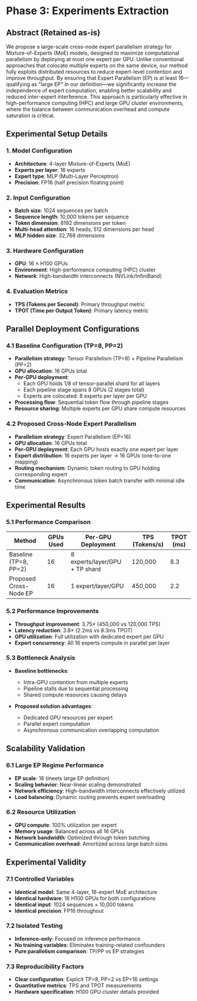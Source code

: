 # Phase 3: Experiments Extraction

## Abstract (Retained as-is)
We propose a large-scale cross-node expert parallelism strategy for Mixture-of-Experts (MoE) models, designed to maximize computational parallelism by deploying at most one expert per GPU. Unlike conventional approaches that colocate multiple experts on the same device, our method fully exploits distributed resources to reduce expert-level contention and improve throughput. By ensuring that Expert Parallelism (EP) is at least 16—qualifying as "large EP" in our definition—we significantly increase the independence of expert computation, enabling better scalability and reduced inter-expert interference. This approach is particularly effective in high-performance computing (HPC) and large GPU cluster environments, where the balance between communication overhead and compute saturation is critical.

## Experimental Setup Details

### 1. Model Configuration
- **Architecture**: 4-layer Mixture-of-Experts (MoE)
- **Experts per layer**: 16 experts
- **Expert type**: MLP (Multi-Layer Perceptron)
- **Precision**: FP16 (half precision floating point)

### 2. Input Configuration
- **Batch size**: 1024 sequences per batch
- **Sequence length**: 10,000 tokens per sequence
- **Token dimension**: 8192 dimensions per token
- **Multi-head attention**: 16 heads, 512 dimensions per head
- **MLP hidden size**: 32,768 dimensions

### 3. Hardware Configuration
- **GPU**: 16 × H100 GPUs
- **Environment**: High-performance computing (HPC) cluster
- **Network**: High-bandwidth interconnects (NVLink/InfiniBand)

### 4. Evaluation Metrics
- **TPS (Tokens per Second)**: Primary throughput metric
- **TPOT (Time per Output Token)**: Primary latency metric

## Parallel Deployment Configurations

### 4.1 Baseline Configuration (TP=8, PP=2)
- **Parallelism strategy**: Tensor Parallelism (TP=8) + Pipeline Parallelism (PP=2)
- **GPU allocation**: 16 GPUs total
- **Per-GPU deployment**:
  - Each GPU holds 1/8 of tensor-parallel shard for all layers
  - Each pipeline stage spans 8 GPUs (2 stages total)
  - Experts are colocated: 8 experts per layer per GPU
- **Processing flow**: Sequential token flow through pipeline stages
- **Resource sharing**: Multiple experts per GPU share compute resources

### 4.2 Proposed Cross-Node Expert Parallelism
- **Parallelism strategy**: Expert Parallelism (EP=16)
- **GPU allocation**: 16 GPUs total
- **Per-GPU deployment**: Each GPU hosts exactly one expert per layer
- **Expert distribution**: 16 experts per layer → 16 GPUs (one-to-one mapping)
- **Routing mechanism**: Dynamic token routing to GPU holding corresponding expert
- **Communication**: Asynchronous token batch transfer with minimal idle time

## Experimental Results

### 5.1 Performance Comparison
| Method | GPUs Used | Per-GPU Deployment | TPS (Tokens/s) | TPOT (ms) |
|--------|-----------|-------------------|----------------|-----------|
| Baseline (TP=8, PP=2) | 16 | 8 experts/layer/GPU + TP shard | 120,000 | 8.3 |
| Proposed Cross-Node EP | 16 | 1 expert/layer/GPU | 450,000 | 2.2 |

### 5.2 Performance Improvements
- **Throughput improvement**: 3.75× (450,000 vs 120,000 TPS)
- **Latency reduction**: 3.8× (2.2ms vs 8.3ms TPOT)
- **GPU utilization**: Full utilization with dedicated expert per GPU
- **Expert concurrency**: All 16 experts compute in parallel per layer

### 5.3 Bottleneck Analysis
- **Baseline bottlenecks**:
  - Intra-GPU contention from multiple experts
  - Pipeline stalls due to sequential processing
  - Shared compute resources causing delays

- **Proposed solution advantages**:
  - Dedicated GPU resources per expert
  - Parallel expert computation
  - Asynchronous communication overlapping computation

## Scalability Validation

### 6.1 Large EP Regime Performance
- **EP scale**: 16 (meets large EP definition)
- **Scaling behavior**: Near-linear scaling demonstrated
- **Network efficiency**: High-bandwidth interconnects effectively utilized
- **Load balancing**: Dynamic routing prevents expert overloading

### 6.2 Resource Utilization
- **GPU compute**: 100% utilization per expert
- **Memory usage**: Balanced across all 16 GPUs
- **Network bandwidth**: Optimized through token batching
- **Communication overhead**: Amortized across large batch sizes

## Experimental Validity

### 7.1 Controlled Variables
- **Identical model**: Same 4-layer, 16-expert MoE architecture
- **Identical hardware**: 16 H100 GPUs for both configurations
- **Identical input**: 1024 sequences × 10,000 tokens
- **Identical precision**: FP16 throughout

### 7.2 Isolated Testing
- **Inference-only**: Focused on inference performance
- **No training variables**: Eliminates training-related confounders
- **Pure parallelism comparison**: TP/PP vs EP strategies

### 7.3 Reproducibility Factors
- **Clear configuration**: Explicit TP=8, PP=2 vs EP=16 settings
- **Quantitative metrics**: TPS and TPOT measurements
- **Hardware specification**: H100 GPU cluster details provided